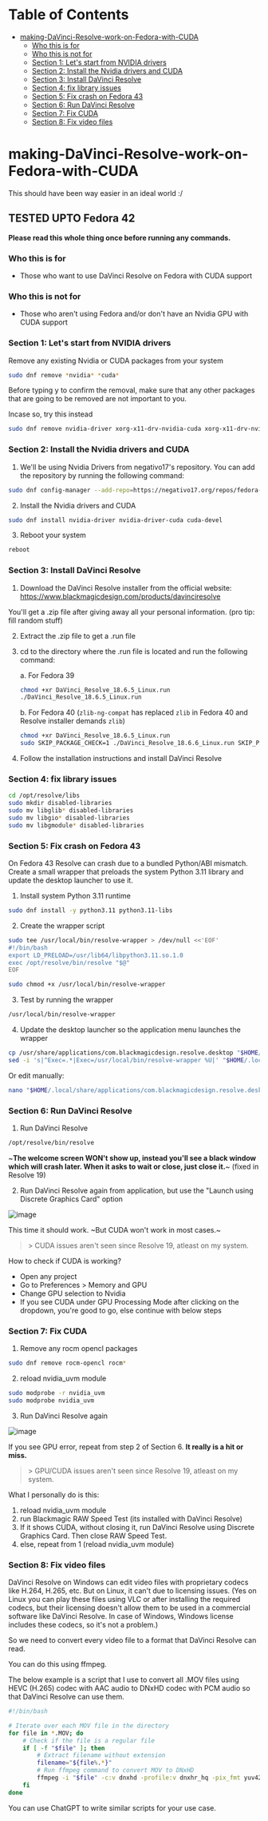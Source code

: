 # Table of Contents

- [making-DaVinci-Resolve-work-on-Fedora-with-CUDA](#making-davinci-resolve-work-on-fedora-with-cuda)
  - [Who this is for](#who-this-is-for)
  - [Who this is not for](#who-this-is-not-for)
  - [Section 1: Let's start from NVIDIA drivers](#section-1-lets-start-from-nvidia-drivers)
  - [Section 2: Install the Nvidia drivers and CUDA](#section-2-install-the-nvidia-drivers-and-cuda)
  - [Section 3: Install DaVinci Resolve](#section-3-install-davinci-resolve)
  - [Section 4: fix library issues](#section-4-fix-library-issues)
  - [Section 5: Fix crash on Fedora 43](#section-5-fix-crash-on-fedora-43)
  - [Section 6: Run DaVinci Resolve](#section-6-run-davinci-resolve)
  - [Section 7: Fix CUDA](#section-7-fix-cuda)
  - [Section 8: Fix video files](#section-8-fix-video-files)


# making-DaVinci-Resolve-work-on-Fedora-with-CUDA

This should have been way easier in an ideal world :/

## TESTED UPTO Fedora 42

**Please read this whole thing once before running any commands.**

### Who this is for

- Those who want to use DaVinci Resolve on Fedora with CUDA support

### Who this is not for

- Those who aren't using Fedora and/or don't have an Nvidia GPU with CUDA support

### Section 1: Let's start from NVIDIA drivers

Remove any existing Nvidia or CUDA packages from your system

```bash
sudo dnf remove *nvidia* *cuda*
```

Before typing y to confirm the removal, make sure that any other packages that are going to be removed are not important to you.

Incase so, try this instead 

```bash
sudo dnf remove nvidia-driver xorg-x11-drv-nvidia-cuda xorg-x11-drv-nvidia-cuda-libs nvidia-driver-cuda cuda-devel
```


### Section 2: Install the Nvidia drivers and CUDA

1. We'll be using Nvidia Drivers from negativo17's repository. You can add the repository by running the following command:

```bash
sudo dnf config-manager --add-repo=https://negativo17.org/repos/fedora-nvidia.repo
```

2. Install the Nvidia drivers and CUDA

```bash
sudo dnf install nvidia-driver nvidia-driver-cuda cuda-devel 
```

3. Reboot your system

```bash
reboot
```


### Section 3: Install DaVinci Resolve

1. Download the DaVinci Resolve installer from the official website: https://www.blackmagicdesign.com/products/davinciresolve

You'll get a .zip file after giving away all your personal information. (pro tip: fill random stuff)

2. Extract the .zip file to get a .run file

3. cd to the directory where the .run file is located and run the following command:

    a. For Fedora 39

    ```bash
    chmod +xr DaVinci_Resolve_18.6.5_Linux.run
    ./DaVinci_Resolve_18.6.5_Linux.run
    ```

    b. For Fedora 40 (`zlib-ng-compat` has replaced `zlib` in Fedora 40 and Resolve installer demands `zlib`)

   ```bash
   chmod +xr DaVinci_Resolve_18.6.5_Linux.run
   sudo SKIP_PACKAGE_CHECK=1 ./DaVinci_Resolve_18.6.6_Linux.run SKIP_PACKAGE_CHECK=1
   ```

5. Follow the installation instructions and install DaVinci Resolve

### Section 4: fix library issues

```bash
cd /opt/resolve/libs
sudo mkdir disabled-libraries
sudo mv libglib* disabled-libraries
sudo mv libgio* disabled-libraries
sudo mv libgmodule* disabled-libraries
```

### Section 5: Fix crash on Fedora 43

On Fedora 43 Resolve can crash due to a bundled Python/ABI mismatch. Create a small wrapper that preloads the system Python 3.11 library and update the desktop launcher to use it.

1. Install system Python 3.11 runtime
```bash
sudo dnf install -y python3.11 python3.11-libs
```

2. Create the wrapper script
```bash
sudo tee /usr/local/bin/resolve-wrapper > /dev/null <<'EOF'
#!/bin/bash
export LD_PRELOAD=/usr/lib64/libpython3.11.so.1.0
exec /opt/resolve/bin/resolve "$@"
EOF

sudo chmod +x /usr/local/bin/resolve-wrapper
```

3. Test by running the wrapper
```bash
/usr/local/bin/resolve-wrapper
```

4. Update the desktop launcher so the application menu launches the wrapper
```bash
cp /usr/share/applications/com.blackmagicdesign.resolve.desktop "$HOME/.local/share/applications/"
sed -i 's|^Exec=.*|Exec=/usr/local/bin/resolve-wrapper %U|' "$HOME/.local/share/applications/com.blackmagicdesign.resolve.desktop"
```
Or edit manually:
```bash
nano "$HOME/.local/share/applications/com.blackmagicdesign.resolve.desktop"
```


### Section 6: Run DaVinci Resolve 

1. Run DaVinci Resolve

```bash
/opt/resolve/bin/resolve
```

~**The welcome screen WON't show up, instead you'll see a black window which will crash later. 
When it asks to wait or close, just close it.**~ (fixed in Resolve 19)


2. Run DaVinci Resolve again from application, but use the "Launch using Discrete Graphics Card" option 

![image](https://github.com/realKarthikNair/making-DaVinci-Resolve-work-on-Fedora-with-CUDA/assets/78267371/5537b047-4738-466b-a2a7-b047b7e5e560)


This time it should work. ~But CUDA won't work in most cases.~ 
> \> CUDA issues aren't seen since Resolve 19, atleast on my system. 

How to check if CUDA is working?

- Open any project
- Go to Preferences > Memory and GPU
- Change GPU selection to Nvidia
- If you see CUDA under GPU Processing Mode after clicking on the dropdown, you're good to go, else continue with below steps

### Section 7: Fix CUDA

1. Remove any rocm opencl packages

```bash
sudo dnf remove rocm-opencl rocm*
```

2. reload nvidia_uvm module

```bash
sudo modprobe -r nvidia_uvm
sudo modprobe nvidia_uvm
```

3. Run DaVinci Resolve again

![image](https://github.com/realKarthikNair/making-DaVinci-Resolve-work-on-Fedora-with-CUDA/assets/78267371/5537b047-4738-466b-a2a7-b047b7e5e560)


If you see GPU error, repeat from step 2 of Section 6. **It really is a hit or miss.**
> \> GPU/CUDA issues aren't seen since Resolve 19, atleast on my system. 

What I personally do is this: 

1. reload nvidia_uvm module
2. run Blackmagic RAW Speed Test (its installed with DaVinci Resolve)
3. If it shows CUDA, without closing it, run DaVinci Resolve using Discrete Graphics Card. Then close RAW Speed Test.
4. else, repeat from 1 (reload nvidia_uvm module)

### Section 8: Fix video files

DaVinci Resolve on Windows can edit video files with proprietary codecs like H.264, H.265, etc. But on Linux, it can't due to licensing issues. (Yes on Linux you can play these files using VLC or after installing the required codecs, but their licensing doesn't allow them to be used in a commercial software like DaVinci Resolve. In case of Windows, Windows license includes these codecs, so it's not a problem.)

So we need to convert every video file to a format that DaVinci Resolve can read.

You can do this using ffmpeg. 

The below example is a script that I use to convert all .MOV files using HEVC (H.265) codec with AAC audio to DNxHD codec with PCM audio so that DaVinci Resolve can use them.

```bash
#!/bin/bash

# Iterate over each MOV file in the directory
for file in *.MOV; do
    # Check if the file is a regular file
    if [ -f "$file" ]; then
        # Extract filename without extension
        filename="${file%.*}"
        # Run ffmpeg command to convert MOV to DNxHD
        ffmpeg -i "$file" -c:v dnxhd -profile:v dnxhr_hq -pix_fmt yuv422p -c:a pcm_s16le "${filename}_dnxhd.mov"
    fi
done
```
You can use ChatGPT to write similar scripts for your use case.
